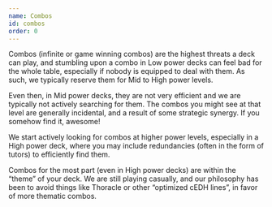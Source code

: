 ```yaml
---
name: Combos
id: combos
order: 0
---
```


Combos (infinite or game winning combos) are the highest threats a deck can play, and stumbling upon a combo in Low power decks can feel bad for the whole table, especially if nobody is equipped to deal with them. As such, we typically reserve them for Mid to High power levels.

Even then, in Mid power decks, they are not very efficient and we are typically not actively searching for them. The combos you might see at that level are generally incidental, and a result of some strategic synergy. If you somehow find it, awesome!

We start actively looking for combos at higher power levels, especially in a High power deck, where you may include redundancies (often in the form of tutors) to efficiently find them.

Combos for the most part (even in High power decks) are within the “theme” of your deck. We are still playing casually, and our philosophy has been to avoid things like Thoracle or other “optimized cEDH lines”, in favor of more thematic combos.
